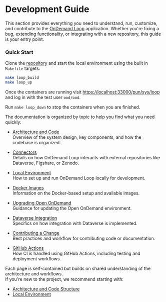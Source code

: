 # Development Guide

This section provides everything you need to understand, run, customize, and contribute to the [OnDemand Loop](https://github.com/IQSS/ondemand-loop) application.
Whether you're fixing a bug, extending functionality, or integrating with a new repository, this guide is your entry point.

### Quick Start

Clone the [repository](https://github.com/IQSS/ondemand-loop) and start the local environment using the built in `Makefile` targets:

```bash
make loop_build
make loop_up
```

Once the containers are running visit [https://localhost:33000/pun/sys/loop](https://localhost:33000/pun/sys/loop) and log in with the test user `ood/ood`.

Run `make loop_down` to stop the containers when you are finished.

The documentation is organized by topic to help you find what you need quickly:

- [Architecture and Code](architecture.md)  
  Overview of the system design, key components, and how the codebase is organized.

- [Connectors](connectors.md)  
  Details on how OnDemand Loop interacts with external repositories like Dataverse, Figshare, or Zenodo.

- [Local Environment](local_environment.md)  
  How to set up and run OnDemand Loop locally for development.

- [Docker Images](docker_images.md)  
  Information on the Docker-based setup and available images.

- [Upgrading Open OnDemand](upgrade_ood.md)  
  Guidance for updating the Open OnDemand environment.

- [Dataverse Integration](dataverse_integration.md)  
  Specifics on how integration with Dataverse is implemented.

- [Contributing a Change](contributing.md)  
  Best practices and workflow for contributing code or documentation.

- [GitHub Actions](github_actions.md)  
  How CI is handled using GitHub Actions, including testing and deployment workflows.

Each page is self-contained but builds on shared understanding of the architecture and workflows.  
If you're new to the project, we recommend starting with:

- [Architecture and Code Structure](architecture.md)
- [Local Environment](local_environment.md)
